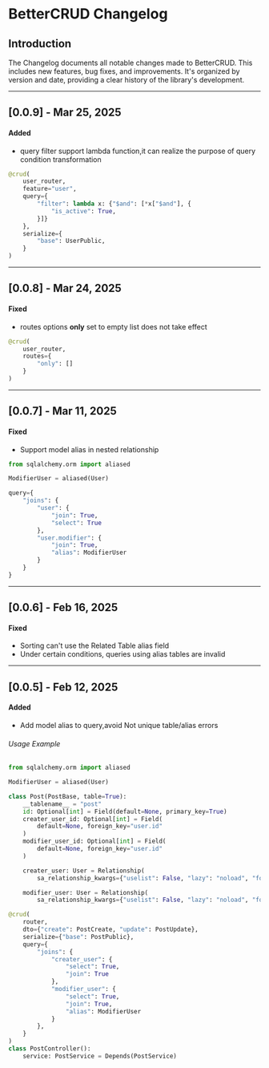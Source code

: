 # BetterCRUD Changelog

## Introduction

The Changelog documents all notable changes made to BetterCRUD. This includes new features, bug fixes, and improvements. It's organized by version and date, providing a clear history of the library's development.

___
## [0.0.9] - Mar 25, 2025

#### Added
- query filter support lambda function,it can realize the purpose of query condition transformation
```python
@crud(
    user_router,
    feature="user",
    query={
        "filter": lambda x: {"$and": [*x["$and"], {
            "is_active": True,
        }]}
    },
    serialize={
        "base": UserPublic,
    }
)
```

___
## [0.0.8] - Mar 24, 2025
#### Fixed
- routes options **only** set to empty list does not take effect
```python
@crud(
    user_router,
    routes={
        "only": []
    }
)
```
___
## [0.0.7] - Mar 11, 2025
#### Fixed
- Support model alias in nested relationship

```python  hl_lines="34"
from sqlalchemy.orm import aliased

ModifierUser = aliased(User)

query={
    "joins": {
        "user": {
            "join": True,
            "select": True
        },
        "user.modifier": {
            "join": True,
            "alias": ModifierUser
        }
    }
}

```
___
## [0.0.6] - Feb 16, 2025

#### Fixed
- Sorting can't use the Related Table alias field
- Under certain conditions, queries using alias tables are invalid

___
## [0.0.5] - Feb 12, 2025

#### Added
- Add model alias to query,avoid Not unique table/alias errors


###### Usage Example


```python  hl_lines="34"
from sqlalchemy.orm import aliased

ModifierUser = aliased(User)

class Post(PostBase, table=True):
    __tablename__ = "post"
    id: Optional[int] = Field(default=None, primary_key=True)
    creater_user_id: Optional[int] = Field(
        default=None, foreign_key="user.id"
    )
    modifier_user_id: Optional[int] = Field(
        default=None, foreign_key="user.id"
    )

    creater_user: User = Relationship(
        sa_relationship_kwargs={"uselist": False, "lazy": "noload", "foreign_keys": "[Post.creater_user_id]"})

    modifier_user: User = Relationship(
        sa_relationship_kwargs={"uselist": False, "lazy": "noload", "foreign_keys": "[Post.modifier_user_id]"})

@crud(
    router,
    dto={"create": PostCreate, "update": PostUpdate},
    serialize={"base": PostPublic},
    query={
        "joins": {
            "creater_user": {
                "select": True,
                "join": True
            },
            "modifier_user": {
                "select": True,
                "join": True,
                "alias": ModifierUser
            }
        },
    }
)
class PostController():
    service: PostService = Depends(PostService)

```